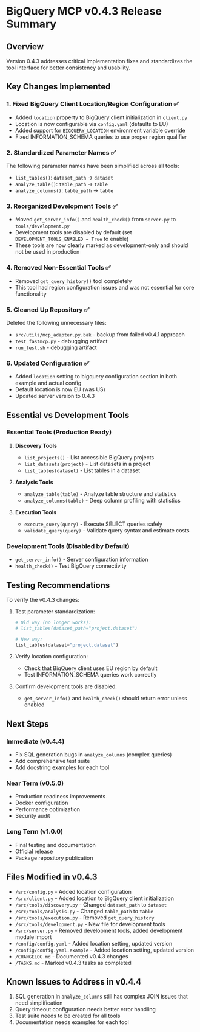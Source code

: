 # BigQuery MCP v0.4.3 Release Summary

## Overview
Version 0.4.3 addresses critical implementation fixes and standardizes the tool interface for better consistency and usability.

## Key Changes Implemented

### 1. Fixed BigQuery Client Location/Region Configuration ✅
- Added `location` property to BigQuery client initialization in `client.py`
- Location is now configurable via `config.yaml` (defaults to EU)
- Added support for `BIGQUERY_LOCATION` environment variable override
- Fixed INFORMATION_SCHEMA queries to use proper region qualifier

### 2. Standardized Parameter Names ✅
The following parameter names have been simplified across all tools:
- `list_tables()`: `dataset_path` → `dataset`
- `analyze_table()`: `table_path` → `table`
- `analyze_columns()`: `table_path` → `table`

### 3. Reorganized Development Tools ✅
- Moved `get_server_info()` and `health_check()` from `server.py` to `tools/development.py`
- Development tools are disabled by default (set `DEVELOPMENT_TOOLS_ENABLED = True` to enable)
- These tools are now clearly marked as development-only and should not be used in production

### 4. Removed Non-Essential Tools ✅
- Removed `get_query_history()` tool completely
- This tool had region configuration issues and was not essential for core functionality

### 5. Cleaned Up Repository ✅
Deleted the following unnecessary files:
- `src/utils/mcp_adapter.py.bak` - backup from failed v0.4.1 approach
- `test_fastmcp.py` - debugging artifact
- `run_test.sh` - debugging artifact

### 6. Updated Configuration ✅
- Added `location` setting to bigquery configuration section in both example and actual config
- Default location is now EU (was US)
- Updated server version to 0.4.3

## Essential vs Development Tools

### Essential Tools (Production Ready)
1. **Discovery Tools**
   - `list_projects()` - List accessible BigQuery projects
   - `list_datasets(project)` - List datasets in a project
   - `list_tables(dataset)` - List tables in a dataset

2. **Analysis Tools**
   - `analyze_table(table)` - Analyze table structure and statistics
   - `analyze_columns(table)` - Deep column profiling with statistics

3. **Execution Tools**
   - `execute_query(query)` - Execute SELECT queries safely
   - `validate_query(query)` - Validate query syntax and estimate costs

### Development Tools (Disabled by Default)
- `get_server_info()` - Server configuration information
- `health_check()` - Test BigQuery connectivity

## Testing Recommendations

To verify the v0.4.3 changes:

1. Test parameter standardization:
   ```python
   # Old way (no longer works):
   # list_tables(dataset_path="project.dataset")
   
   # New way:
   list_tables(dataset="project.dataset")
   ```

2. Verify location configuration:
   - Check that BigQuery client uses EU region by default
   - Test INFORMATION_SCHEMA queries work correctly

3. Confirm development tools are disabled:
   - `get_server_info()` and `health_check()` should return error unless enabled

## Next Steps

### Immediate (v0.4.4)
- Fix SQL generation bugs in `analyze_columns` (complex queries)
- Add comprehensive test suite
- Add docstring examples for each tool

### Near Term (v0.5.0)
- Production readiness improvements
- Docker configuration
- Performance optimization
- Security audit

### Long Term (v1.0.0)
- Final testing and documentation
- Official release
- Package repository publication

## Files Modified in v0.4.3

- `/src/config.py` - Added location configuration
- `/src/client.py` - Added location to BigQuery client initialization
- `/src/tools/discovery.py` - Changed `dataset_path` to `dataset`
- `/src/tools/analysis.py` - Changed `table_path` to `table`
- `/src/tools/execution.py` - Removed `get_query_history`
- `/src/tools/development.py` - New file for development tools
- `/src/server.py` - Removed development tools, added development module import
- `/config/config.yaml` - Added location setting, updated version
- `/config/config.yaml.example` - Added location setting, updated version
- `/CHANGELOG.md` - Documented v0.4.3 changes
- `/TASKS.md` - Marked v0.4.3 tasks as completed

## Known Issues to Address in v0.4.4

1. SQL generation in `analyze_columns` still has complex JOIN issues that need simplification
2. Query timeout configuration needs better error handling
3. Test suite needs to be created for all tools
4. Documentation needs examples for each tool
